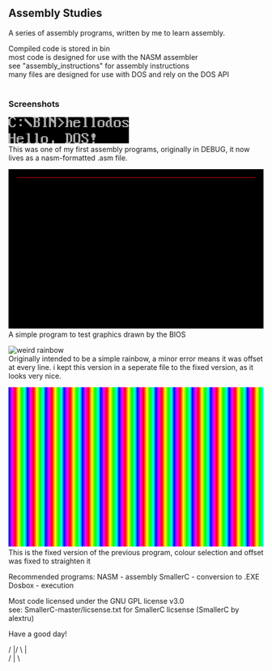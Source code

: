 ## Assembly Studies

A series of assembly programs, written by me to learn assembly.<br/>

Compiled code is stored in bin<br/>
most code is designed for use with the NASM assembler<br/>
see "assembly_instructions" for assembly instructions<br/>
many files are designed for use with DOS and rely on the DOS API<br/>
<br/>

### Screenshots

![](hellodos.png "Hello, Dos!")<br/>
This was one of my first assembly programs, originally in DEBUG, it now lives as a nasm-formatted .asm file.

![](line.png "red line")<br/>
A simple program to test graphics drawn by the BIOS

![](rainbow.png "weird rainbow")<br/>
Originally intended to be a simple rainbow, a minor error means it was offset at every line. i kept this version in a seperate file to the fixed version, as it looks very nice.

![](rainbow_correct.png "straigtened rainbow")<br/>
This is the fixed version of the previous program, colour selection and offset was fixed to straighten it<br/>

Recommended programs:
NASM     - assembly
SmallerC - conversion to .EXE
Dosbox   - execution

Most code licensed under the GNU GPL license v3.0<br/>
see: SmallerC-master/licsense.txt for SmallerC licsense (SmallerC by alextru)<br/>

Have a good day!

/ |/
\ |\
/ | \
